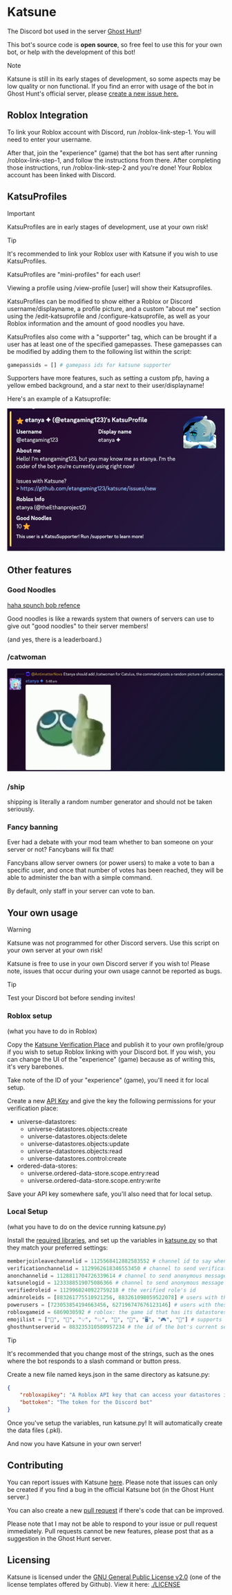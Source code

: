 # Katsune

The Discord bot used in the server [Ghost Hunt](https://discord.gg/CpsCCqSAmq "The invite to the Discord Server")!

This bot's source code is **open source**, so free feel to use this for your own bot, or help with the development of this bot!

> [!NOTE]
> Katsune is still in its early stages of development, so some aspects may be low quality or non functional. If you find an error with usage of the bot in Ghost Hunt's official server, please [create a new issue here.](https://github.com/etangaming123/katsune/issues/new "Issue creation page")

## Roblox Integration

To link your Roblox account with Discord, run /roblox-link-step-1. You will need to enter your username.

After that, join the "experience" (game) that the bot has sent after running /roblox-link-step-1, and follow the instructions from there. After completing those instructions, run /roblox-link-step-2 and you're done! Your Roblox account has been linked with Discord.

## KatsuProfiles

> [!IMPORTANT]
> KatsuProfiles are in early stages of development, use at your own risk!

> [!TIP]
> It's recommended to link your Roblox user with Katsune if you wish to use KatsuProfiles.

KatsuProfiles are "mini-profiles" for each user!

Viewing a profile using /view-profile [user] will show their Katsuprofiles.

KatsuProfiles can be modified to show either a Roblox or Discord username/displayname, a profile picture, and a custom "about me" section using the /edit-katsuprofile and /configure-katsuprofile, as well as your Roblox information and the amount of good noodles you have.

KatsuProfiles also come with a "supporter" tag, which can be brought if a user has at least one of the specified gamepasses. These gamepasses can be modified by adding them to the following list within the script:

```python
gamepassids = [] # gamepass ids for katsune supporter
```

Supporters have more features, such as setting a custom pfp, having a yellow embed background, and a star next to their user/displayname!

Here's an example of a Katsuprofile:

![my katsuprofile in ghost hunt's server](https://raw.githubusercontent.com/etangaming123/katsune/refs/heads/main/docs/katsuprofile.png)

## Other features

### Good Noodles

[haha spunch bob refence](https://www.youtube.com/watch?v=RqkwI-ucNc4)

Good noodles is like a rewards system that owners of servers can use to give out "good noodles" to their server members!

(and yes, there is a leaderboard.)

### /catwoman

![a screenshot](https://raw.githubusercontent.com/etangaming123/katsune/refs/heads/main/docs/thatonescreenshot.png)

### /ship

shipping is literally a random number generator and should not be taken seriously.

### Fancy banning

Ever had a debate with your mod team whether to ban someone on your server or not? Fancybans will fix that!

Fancybans allow server owners (or power users) to make a vote to ban a specific user, and once that number of votes has been reached, they will be able to administer the ban with a simple command.

By default, only staff in your server can vote to ban.

## Your own usage

> [!WARNING]
> Katsune was not programmed for other Discord servers. Use this script on your own server at your own risk!

Katsune is free to use in your own Discord server if you wish to! Please note, issues that occur during your own usage cannot be reported as bugs.

> [!TIP]
> Test your Discord bot before sending invites!

### Roblox setup

(what you have to do in Roblox)

Copy the [Katsune Verification Place](https://www.roblox.com/games/140030248253073/Katsune-Verification-Place "The Roblox experience used to link Roblox accounts with Discord") and publish it to your own profile/group if you wish to setup Roblox linking with your Discord bot. If you wish, you can change the UI of the "experience" (game) because as of writing this, it's very barebones.

Take note of the ID of your "experience" (game), you'll need it for local setup.

Create a new [API Key](https://create.roblox.com/dashboard/credentials?activeTab=ApiKeysTab "Roblox API key management") and give the key the following permissions for your verification place:

* universe-datastores:
  * universe-datastores.objects:create
  * universe-datastores.objects:delete
  * universe-datastores.objects:update
  * universe-datastores.objects:read
  * universe-datastores.control:create
* ordered-data-stores:
  * universe.ordered-data-store.scope.entry:read
  * universe.ordered-data-store.scope.entry:write

Save your API key somewhere safe, you'll also need that for local setup.

### Local Setup

(what you have to do on the device running katsune.py)

Install the [required libraries](requirements.txt "requirements.txt file for pip"), and set up the variables in [katsune.py](katsune.py "The Python script used to host the bot, what else?") so that they match your preferred settings:

```python
memberjoinleavechannelid = 1125568412882583552 # channel id to say when a user leaves or joins
verificationchannelid = 1129962618346553450 # channel to send verification confirmation message
anonchannelid = 1128811704726339614 # channel to send anonymous messages
katsunelogid = 1233388519075086366 # channel to send anonymous message reports, etc
verifiedroleid = 1129960240922759218 # the verified role's id
adminroleids = [883261775510921256, 883261098059522078] # users with these role ids gain specific permisions
powerusers = [723053854194663456, 627196747676123146] # users with these ids gain even more perms, but do not have the same perms as the above
robloxgameid = 6869030592 # roblox: the game id that has its datastores linked or smth
emojilist = ["👻", "💸", "💡", "💥", "🍬", "🤖", "🖥️", "🎮", "🔨"] # supports any string
ghosthuntserverid = 883235310580957234 # the id of the bot's current server
```

> [!TIP]
> It's recommended that you change most of the strings, such as the ones where the bot responds to a slash command or button press.

Create a new file named keys.json in the same directory as katsune.py:

```json
{
    "robloxapikey": "A Roblox API key that can access your datastores in Roblox",
    "bottoken": "The token for the Discord bot"
}
```

Once you've setup the variables, run katsune.py! It will automatically create the data files (.pkl).

And now you have Katsune in your own server!

## Contributing

You can report issues with Katsune [here](https://github.com/etangaming123/katsune/issues/new). Please note that issues can only be created if you find a bug in the official Katsune bot (in the Ghost Hunt server.)

You can also create a new [pull request](https://github.com/etangaming123/katsune/pulls) if there's code that can be improved.

Please note that I may not be able to respond to your issue or pull request immediately. Pull requests cannot be new features, please post that as a suggestion in the Ghost Hunt server.

## Licensing

Katsune is licensed under the [GNU General Public License v2.0](LICENSE "License") (one of the license templates offered by Github). View it here: [./LICENSE](./LICENSE)

